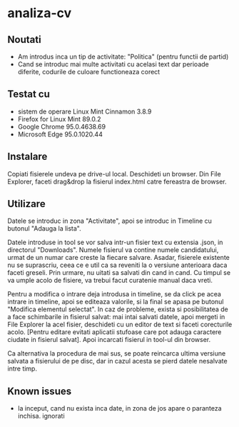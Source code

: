 # analiza-cv

## Noutati

- Am introdus inca un tip de activitate: "Politica" (pentru functii de partid)
- Cand se introduc mai multe activitati cu acelasi text dar perioade diferite, codurile de culoare functioneaza corect

## Testat cu

- sistem de operare Linux Mint Cinnamon 3.8.9
- Firefox for Linux Mint 89.0.2
- Google Chrome 95.0.4638.69
- Microsoft Edge 95.0.1020.44  

## Instalare

Copiati fisierele undeva pe drive-ul local.
Deschideti un browser.
Din File Explorer, faceti drag&drop la fisierul index.html catre fereastra de browser.

## Utilizare

Datele se introduc in zona "Activitate", apoi se introduc in Timeline cu butonul "Adauga la lista".

Datele introduse in tool se vor salva intr-un fisier text cu extensia .json, in directorul "Downloads". Numele fisierul va contine numele candidatului, urmat de un numar care creste la fiecare salvare. Asadar, fisierele existente nu se suprascriu, ceea ce e util ca sa reveniti la o versiune anterioara
daca faceti greseli. Prin urmare, nu uitati sa salvati din cand in cand. Cu timpul se va umple acolo de fisiere, va trebui facut curatenie manual daca vreti.  

Pentru a modifica o intrare deja introdusa in timeline, se da click pe acea intrare in timeline, apoi se editeaza valorile, si la final se apasa pe butonul "Modifica elementul selectat". In caz de probleme, exista si posibilitatea de a face schimbarile in fisierul salvat: mai intai salvati datele, apoi mergeti in File Explorer la acel fisier, deschideti cu un editor de text si faceti corecturile acolo. [Pentru editare evitati aplicatii stufoase care pot adauga caractere ciudate in fisierul salvat]. Apoi incarcati fisierul in tool-ul din browser.

Ca alternativa la procedura de mai sus, se poate reincarca ultima versiune salvata a fisierului de pe disc, dar in cazul acesta se pierd datele nesalvate intre timp.

## Known issues

- la inceput, cand nu exista inca date, in zona de jos apare o paranteza inchisa. ignorati
  